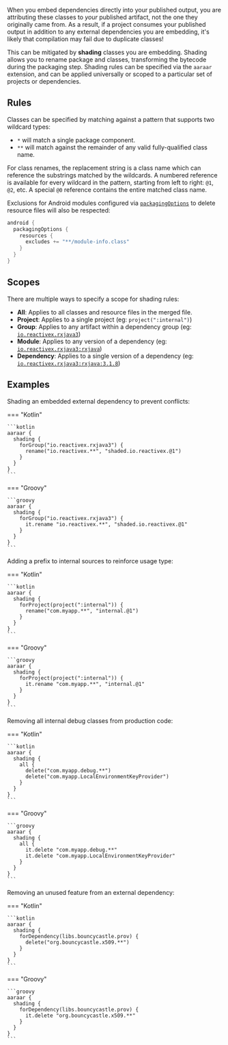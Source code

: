 When you embed dependencies directly into your published output, you are attributing these classes to _your_ published
artifact, not the one they originally came from. As a result, if a project consumes your published output in addition to
any external dependencies you are embedding, it's likely that compilation may fail due to duplicate classes!

This can be mitigated by **shading** classes you are embedding. Shading allows you to rename package and classes,
transforming the bytecode during the packaging step. Shading rules can be specified via the `aaraar` extension, and can
be applied universally or scoped to a particular set of projects or dependencies.

## Rules

Classes can be specified by matching against a pattern that supports two wildcard types:

- `*` will match a single package component.
- `**` will match against the remainder of any valid fully-qualified class name.

For class renames, the replacement string is a class name which can reference the substrings matched by the wildcards.
A numbered reference is available for every wildcard in the pattern, starting from left to right: `@1`, `@2`, etc.
A special `@0` reference contains the entire matched class name.

Exclusions for Android modules configured via
[`packagingOptions`](https://developer.android.com/reference/tools/gradle-api/com/android/build/api/dsl/PackagingOptions)
to delete resource files will also be respected:

```kotlin
android {
  packagingOptions {
    resources {
      excludes += "**/module-info.class"
    }
  }
}
```

## Scopes

There are multiple ways to specify a scope for shading rules:

- **All**: Applies to all classes and resource files in the merged file.
- **Project**: Applies to a single project (eg: `project(":internal")`)
- **Group**: Applies to any artifact within a dependency group (eg: [`io.reactivex.rxjava3`](https://mvnrepository.com/artifact/io.reactivex.rxjava3))
- **Module**: Applies to any version of a dependency (eg: [`io.reactivex.rxjava3:rxjava`](https://mvnrepository.com/artifact/io.reactivex.rxjava3/rxjava))
- **Dependency**: Applies to a single version of a dependency (eg: [`io.reactivex.rxjava3:rxjava:3.1.8`](https://mvnrepository.com/artifact/io.reactivex.rxjava3/rxjava/3.1.8))

## Examples

Shading an embedded external dependency to prevent conflicts:

=== "Kotlin"

    ```kotlin
    aaraar {
      shading {
        forGroup("io.reactivex.rxjava3") {
          rename("io.reactivex.**", "shaded.io.reactivex.@1")
        }
      }
    }
    ```

=== "Groovy"

    ```groovy
    aaraar {
      shading {
        forGroup("io.reactivex.rxjava3") {
          it.rename "io.reactivex.**", "shaded.io.reactivex.@1"
        }
      }
    }
    ```

Adding a prefix to internal sources to reinforce usage type:

=== "Kotlin"

    ```kotlin
    aaraar {
      shading {
        forProject(project(":internal")) {
          rename("com.myapp.**", "internal.@1")
        }
      }
    }
    ```

=== "Groovy"

    ```groovy
    aaraar {
      shading {
        forProject(project(":internal")) {
          it.rename "com.myapp.**", "internal.@1"
        }
      }
    }
    ```

Removing all internal debug classes from production code:

=== "Kotlin"

    ```kotlin
    aaraar {
      shading {
        all {
          delete("com.myapp.debug.**")
          delete("com.myapp.LocalEnvironmentKeyProvider")
        }
      }
    }
    ```

=== "Groovy"

    ```groovy
    aaraar {
      shading {
        all {
          it.delete "com.myapp.debug.**"
          it.delete "com.myapp.LocalEnvironmentKeyProvider"
        }
      }
    }
    ```

Removing an unused feature from an external dependency:

=== "Kotlin"

    ```kotlin
    aaraar {
      shading {
        forDependency(libs.bouncycastle.prov) {
          delete("org.bouncycastle.x509.**")
        }
      }
    }
    ```

=== "Groovy"

    ```groovy
    aaraar {
      shading {
        forDependency(libs.bouncycastle.prov) {
          it.delete "org.bouncycastle.x509.**"
        }
      }
    }
    ```

